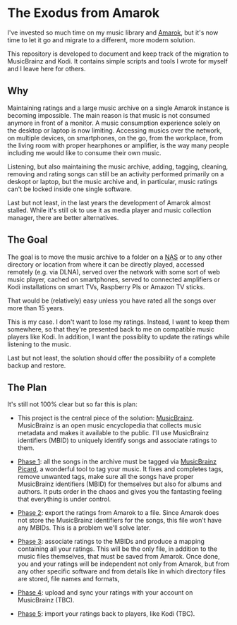 # The Exodus from Amarok

I've invested so much time on my music library and [Amarok](https://amarok.kde.org),
but it's now time to let it go and migrate to a different, more modern solution.

This repository is developed to document and keep track of the migration to MusicBrainz and Kodi.
It contains simple scripts and tools I wrote for myself and I leave here for others.

## Why

Maintaining ratings and a large music archive on a single Amarok instance is becoming impossible.
The main reason is that music is not consumed anymore in front of a monitor. A music consumption experience
solely on the desktop or laptop is now limiting. Accessing musics over the network, on multiple devices,
on smartphones, on the go, from the workplace, from the living room with proper hearphones or amplifier,
is the way many people including me would like to consume their own music.

Listening, but also maintaining the music archive, adding, tagging, cleaning, removing and rating songs
can still be an activity performed primarily on a deskopt or laptop, but the music archive and,
in particular, music ratings can't be locked inside one single software.

Last but not least, in the last years the development of Amarok almost stalled. While it's still ok
to use it as media player and music collection manager, there are better alternatives.

## The Goal

The goal is to move the music archive to a folder on a [NAS](https://openmediavault.org) or to any
other directory or location from where it can be directly played, accessed remotely (e.g. via DLNA),
served over the network with some sort of web music player, cached on smartphones, served
to connected amplifiers or Kodi installations on smart TVs, Raspberry PIs or Amazon TV sticks.

That would be (relatively) easy unless you have rated all the songs over more than 15 years.

This is my case. I don't want to lose my ratings. Instead, I want to keep them somewhere,
so that they're presented back to me on compatible music players like Kodi. In addition,
I want the possiblity to update the ratings while listening to the music.

Last but not least, the solution should offer the possibility of a complete backup and restore.

## The Plan

It's still not 100% clear but so far this is plan:

- This project is the central piece of the solution: [MusicBrainz](http://musicbrainz.org).
  MusicBrainz is an open music encyclopedia that collects music metadata and makes it available to the public.
  I'll use MusicBrainz identifiers (MBID) to uniquely identify songs and associate ratings to them.

- [Phase 1](tagging.md): all the songs in the archive must be tagged via [MusicBrainz Picard](https://picard.musicbrainz.org),
  a wonderful tool to tag your music. It fixes and completes tags, remove unwanted tags, make sure all the songs
  have proper MusicBrainz identifiers (MBID) for themselves but also for albums and authors.
  It puts order in the chaos and gives you the fantasting feeling that everything is under control.

- [Phase 2](export.md): export the ratings from Amarok to a file. Since Amarok does not store
  the MusicBrainz identifiers for the songs, this file won't have any MBIDs.
  This is a problem we'll solve later.

- [Phase 3](associate.md): associate ratings to the MBIDs and produce a mapping containing all your ratings.
  This will be the only file, in addition to the music files themselves, that must be saved from Amarok.
  Once done, you and your ratings will be independent not only from Amarok, but from any other
  specific software and from details like in which directory files are stored, file names and formats,

- [Phase 4](sync.md): upload and sync your ratings with your account on MusicBrainz (TBC).

- [Phase 5](import.md): import your ratings back to players, like Kodi (TBC).
